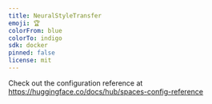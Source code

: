 ```yaml
---
title: NeuralStyleTransfer
emoji: 🏆
colorFrom: blue
colorTo: indigo
sdk: docker
pinned: false
license: mit
---
```


Check out the configuration reference at https://huggingface.co/docs/hub/spaces-config-reference
